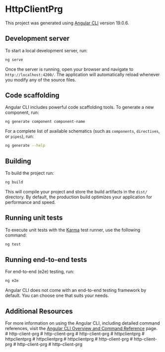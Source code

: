 # HttpClientPrg

This project was generated using [Angular CLI](https://github.com/angular/angular-cli) version 19.0.6.

## Development server

To start a local development server, run:

```bash
ng serve
```

Once the server is running, open your browser and navigate to `http://localhost:4200/`. The application will automatically reload whenever you modify any of the source files.

## Code scaffolding

Angular CLI includes powerful code scaffolding tools. To generate a new component, run:

```bash
ng generate component component-name
```

For a complete list of available schematics (such as `components`, `directives`, or `pipes`), run:

```bash
ng generate --help
```

## Building

To build the project run:

```bash
ng build
```

This will compile your project and store the build artifacts in the `dist/` directory. By default, the production build optimizes your application for performance and speed.

## Running unit tests

To execute unit tests with the [Karma](https://karma-runner.github.io) test runner, use the following command:

```bash
ng test
```

## Running end-to-end tests

For end-to-end (e2e) testing, run:

```bash
ng e2e
```

Angular CLI does not come with an end-to-end testing framework by default. You can choose one that suits your needs.

## Additional Resources

For more information on using the Angular CLI, including detailed command references, visit the [Angular CLI Overview and Command Reference](https://angular.dev/tools/cli) page.
#   h t t p - c l i e n t - p r g  
 #   h t t p - c l i e n t - p r g  
 #   h t t p - c l i e n t - p r g  
 #   h t t p c l i e n t p r g  
 #   h t t p c l i e n t p r g  
 #   h t t p c l i e n t p r g  
 #   h t t p c l i e n t p r g  
 #   h t t p - c l i e n t - p r g  
 #   h t t p - c l i e n t - p r g  
 #   h t t p - c l i e n t - p r g  
 #   h t t p - c l i e n t - p r g  
 